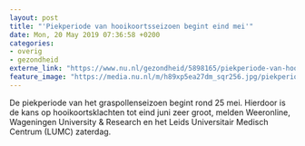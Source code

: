 ```yaml
---
layout: post
title: "'Piekperiode van hooikoortsseizoen begint eind mei'"
date: Mon, 20 May 2019 07:36:58 +0200
categories: 
- overig 
- gezondheid 
externe_link: "https://www.nu.nl/gezondheid/5898165/piekperiode-van-hooikoortsseizoen-begint-eind-mei.html"
feature_image: "https://media.nu.nl/m/h89xp5ea27dm_sqr256.jpg/piekperiode-van-hooikoortsseizoen-begint-eind-mei.jpg"
---
```


De piekperiode van het graspollenseizoen begint rond 25 mei. Hierdoor is de kans op hooikoortsklachten tot eind juni zeer groot, melden Weeronline, Wageningen University &amp; Research en het Leids Universitair Medisch Centrum (LUMC) zaterdag.
